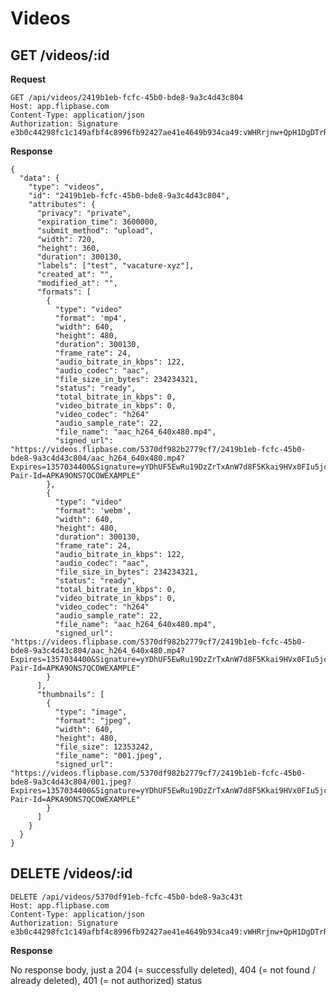 # Videos


## GET /videos/:id

**Request**

    GET /api/videos/2419b1eb-fcfc-45b0-bde8-9a3c4d43c804
    Host: app.flipbase.com
    Content-Type: application/json
    Authorization: Signature e3b0c44298fc1c149afbf4c8996fb92427ae41e4649b934ca49:vWHRrjnw+QpH1DgDTrR5Lpa9vqP14toWz0X2Tdp3/Ck=

**Response**

    {
      "data": {
        "type": "videos",
        "id": "2419b1eb-fcfc-45b0-bde8-9a3c4d43c804",
        "attributes": {
          "privacy": "private",
          "expiration_time": 3600000,
          "submit_method": "upload",
          "width": 720,
          "height": 360,
          "duration": 300130,
          "labels": ["test", "vacature-xyz"],
          "created_at": "",
          "modified_at": "",
          "formats": [
            {
              "type": "video"
              "format": 'mp4',
              "width": 640,
              "height": 480,
              "duration": 300130,
              "frame_rate": 24,
              "audio_bitrate_in_kbps": 122,
              "audio_codec": "aac",
              "file_size_in_bytes": 234234321,
              "status": "ready",
              "total_bitrate_in_kbps": 0,
              "video_bitrate_in_kbps": 0,
              "video_codec": "h264"
              "audio_sample_rate": 22,
              "file_name": "aac_h264_640x480.mp4",
              "signed_url": "https://videos.flipbase.com/5370df982b2779cf7/2419b1eb-fcfc-45b0-bde8-9a3c4d43c804/aac_h264_640x480.mp4?Expires=1357034400&Signature=yYDhUF5EwRu19DzZrTxAnW7d8F5Kkai9HVx0FIu5jcQb0UEmatEXAMPLE3ReXySpLSMj0yCd3ZAB4UcBCAqEijkytL6f3fVYNGQI6&&Key-Pair-Id=APKA9ONS7QCOWEXAMPLE"
            },
            {
              "type": "video"
              "format": 'webm',
              "width": 640,
              "height": 480,
              "duration": 300130,
              "frame_rate": 24,
              "audio_bitrate_in_kbps": 122,
              "audio_codec": "aac",
              "file_size_in_bytes": 234234321,
              "status": "ready",
              "total_bitrate_in_kbps": 0,
              "video_bitrate_in_kbps": 0,
              "video_codec": "h264"
              "audio_sample_rate": 22,
              "file_name": "aac_h264_640x480.mp4",
              "signed_url": "https://videos.flipbase.com/5370df982b2779cf7/2419b1eb-fcfc-45b0-bde8-9a3c4d43c804/aac_h264_640x480.mp4?Expires=1357034400&Signature=yYDhUF5EwRu19DzZrTxAnW7d8F5Kkai9HVx0FIu5jcQb0UEmatEXAMPLE3ReXySpLSMj0yCd3ZAB4UcBCAqEijkytL6f3fVYNGQI6&&Key-Pair-Id=APKA9ONS7QCOWEXAMPLE"
            }
          ],
          "thumbnails": [
            {
              "type": "image",
              "format": "jpeg",
              "width": 640,
              "height": 480,
              "file_size": 12353242,
              "file_name": "001.jpeg",
              "signed_url": "https://videos.flipbase.com/5370df982b2779cf7/2419b1eb-fcfc-45b0-bde8-9a3c4d43c804/001.jpeg?Expires=1357034400&Signature=yYDhUF5EwRu19DzZrTxAnW7d8F5Kkai9HVx0FIu5jcQb0UEmatEXAMPLE3ReXySpLSMj0yCd3ZAB4UcBCAqEijkytL6f3fVYNGQI6&&Key-Pair-Id=APKA9ONS7QCOWEXAMPLE"
            }
          ]
        }
      }
    }

## DELETE /videos/:id

    DELETE /api/videos/5370df91eb-fcfc-45b0-bde8-9a3c43t
    Host: app.flipbase.com
    Content-Type: application/json
    Authorization: Signature e3b0c44298fc1c149afbf4c8996fb92427ae41e4649b934ca49:vWHRrjnw+QpH1DgDTrR5Lpa9vqP14toWz0X2Tdp3/Ck=

**Response**

No response body, just a 204 (= successfully deleted), 404 (= not found / already deleted), 401 (= not authorized) status